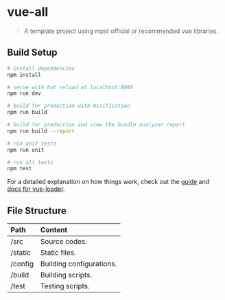 # vue-all

>  A template project using mpst official or recommended vue libraries.

## Build Setup

``` bash
# install dependencies
npm install

# serve with hot reload at localhost:8080
npm run dev

# build for production with minification
npm run build

# build for production and view the bundle analyzer report
npm run build --report

# run unit tests
npm run unit

# run all tests
npm test
```

For a detailed explanation on how things work, check out the [guide](http://vuejs-templates.github.io/webpack/) and [docs for vue-loader](http://vuejs.github.io/vue-loader).

## File Structure

| Path | Content |
| :--- | :--- |
| /src | Source codes. |
| /static | Static files. |
| /config | Building configurations. |
| /build | Building scripts. |
| /test | Testing scripts. |
